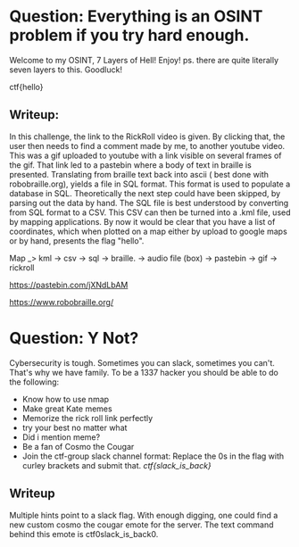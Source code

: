 # Question: Everything is an OSINT problem if you try hard enough. 
 
Welcome to my OSINT, 7 Layers of Hell!
Enjoy!
ps. there are quite literally seven layers to this. Goodluck!


ctf{hello}


## Writeup: 
In this challenge, the link to the RickRoll video is given. By clicking that, the user then needs to find a comment made by me, to another youtube video. This was a gif uploaded to youtube with a link visible on several frames of the gif. That link led to a pastebin where a body of text in braille is presented. Translating from braille text back into ascii ( best done with robobraille.org), yields a file in SQL format. This format is used to populate a database in SQL. Theoretically the next step could have been skipped, by parsing out the data by hand. The SQL file is best understood by converting from SQL format to a CSV. This CSV can then be turned into a .kml file, used by mapping applications. By now it would be clear that you have a list of coordinates, which when plotted on a map either by upload to google maps or by hand, presents the flag "hello". 


Map _> kml -> csv -> sql -> braille. -> audio file (box) -> pastebin -> gif -> rickroll

https://pastebin.com/jXNdLbAM

https://www.robobraille.org/


# Question: Y Not?
Cybersecurity is tough. Sometimes you can slack, sometimes you can't. That's why we have family. To be a 1337 hacker you should be able to do the following:

- Know how to use nmap
- Make great Kate memes
- Memorize the rick roll link perfectly
- try your best no matter what
- Did i mention meme?
- Be a fan of Cosmo the Cougar
- Join the ctf-group slack channel
format: Replace the 0s in the flag with curley brackets and submit that.
*ctf{slack_is_back}*

## Writeup
Multiple hints point to a slack flag. With enough digging, one could find a new custom cosmo the cougar emote for the server. The text command behind this emote is ctf0slack_is_back0.
